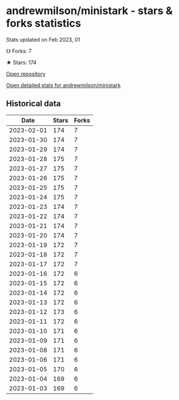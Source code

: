 # andrewmilson/ministark - stars & forks statistics

Stats updated on Feb 2023, 01

☋ Forks: 7

★ Stars: 174

[Open repository](https://github.com/andrewmilson/ministark)

[Open detailed stats for andrewmilson/ministark](https://reviewgithub.com/rep/andrewmilson/ministark)

## Historical data
| Date | Stars | Forks |
|------|-------|-------|
| 2023-02-01 | 174 | 7 | 
| 2023-01-30 | 174 | 7 | 
| 2023-01-29 | 174 | 7 | 
| 2023-01-28 | 175 | 7 | 
| 2023-01-27 | 175 | 7 | 
| 2023-01-26 | 175 | 7 | 
| 2023-01-25 | 175 | 7 | 
| 2023-01-24 | 175 | 7 | 
| 2023-01-23 | 174 | 7 | 
| 2023-01-22 | 174 | 7 | 
| 2023-01-21 | 174 | 7 | 
| 2023-01-20 | 174 | 7 | 
| 2023-01-19 | 172 | 7 | 
| 2023-01-18 | 172 | 7 | 
| 2023-01-17 | 172 | 7 | 
| 2023-01-16 | 172 | 6 | 
| 2023-01-15 | 172 | 6 | 
| 2023-01-14 | 172 | 6 | 
| 2023-01-13 | 172 | 6 | 
| 2023-01-12 | 173 | 6 | 
| 2023-01-11 | 172 | 6 | 
| 2023-01-10 | 171 | 6 | 
| 2023-01-09 | 171 | 6 | 
| 2023-01-08 | 171 | 6 | 
| 2023-01-06 | 171 | 6 | 
| 2023-01-05 | 170 | 6 | 
| 2023-01-04 | 169 | 6 | 
| 2023-01-03 | 169 | 6 | 

